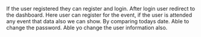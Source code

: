 If the user registered they can register and login.
After login user redirect to the dashboard.
Here user can register for the event, if the user is attended any event that data also we can show. By comparing todays date.
Able to change the password.
Able yo change the user information also.
